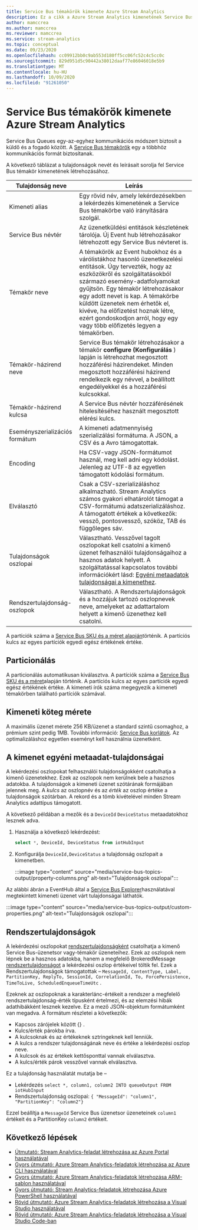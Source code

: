 ```yaml
---
title: Service Bus témakörök kimenete Azure Stream Analytics
description: Ez a cikk a Azure Stream Analytics kimenetének Service Bus témaköröket ismerteti.
author: mamccrea
ms.author: mamccrea
ms.reviewer: mamccrea
ms.service: stream-analytics
ms.topic: conceptual
ms.date: 09/23/2020
ms.openlocfilehash: cc09912bb0c9ab553d180ff5cc06fc52c4c5cc0c
ms.sourcegitcommit: 829d951d5c90442a38012daaf77e86046018e5b9
ms.translationtype: MT
ms.contentlocale: hu-HU
ms.lasthandoff: 10/09/2020
ms.locfileid: "91261050"
---
```

# <a name="service-bus-topics-output-from-azure-stream-analytics"></a>Service Bus témakörök kimenete Azure Stream Analytics

Service Bus Queues egy-az-egyhez kommunikációs módszert biztosít a küldő és a fogadó között. A [Service Bus témakörök](https://msdn.microsoft.com/library/azure/hh367516.aspx) egy a többhöz kommunikációs formát biztosítanak.

A következő táblázat a tulajdonságok nevét és leírásait sorolja fel Service Bus témakör kimenetének létrehozásához.

| Tulajdonság neve | Leírás |
| --- | --- |
| Kimeneti alias |Egy rövid név, amely lekérdezésekben a lekérdezés kimenetének a Service Bus témakörbe való irányítására szolgál. |
| Service Bus névtér |Az üzenetküldési entitások készletének tárolója. Új Event hub létrehozásakor létrehozott egy Service Bus névteret is. |
| Témakör neve |A témakörök az Event hubokhoz és a várólistákhoz hasonló üzenetkezelési entitások. Úgy tervezték, hogy az eszközökről és szolgáltatásokból származó esemény-adatfolyamokat gyűjtsön. Egy témakör létrehozásakor egy adott nevet is kap. A témakörbe küldött üzenetek nem érhetők el, kivéve, ha előfizetést hoznak létre, ezért gondoskodjon arról, hogy egy vagy több előfizetés legyen a témakörben. |
| Témakör-házirend neve |Service Bus témakör létrehozásakor a témakör **configure (Konfigurálás** ) lapján is létrehozhat megosztott hozzáférési házirendeket. Minden megosztott hozzáférési házirend rendelkezik egy névvel, a beállított engedélyekkel és a hozzáférési kulcsokkal. |
| Témakör-házirend kulcsa |A Service Bus névtér hozzáférésének hitelesítéséhez használt megosztott elérési kulcs. |
| Eseményszerializációs formátum |A kimeneti adatmennyiség szerializálási formátuma. A JSON, a CSV és a Avro támogatottak. |
| Encoding |Ha CSV-vagy JSON-formátumot használ, meg kell adni egy kódolást. Jelenleg az UTF-8 az egyetlen támogatott kódolási formátum. |
| Elválasztó |Csak a CSV-szerializáláshoz alkalmazható. Stream Analytics számos gyakori elhatárolót támogat a CSV-formátumú adatszerializáláshoz. A támogatott értékek a következők: vessző, pontosvessző, szóköz, TAB és függőleges sáv. |
| Tulajdonságok oszlopai | Választható. Vesszővel tagolt oszlopokat kell csatolni a kimenő üzenet felhasználói tulajdonságaihoz a hasznos adatok helyett. A szolgáltatással kapcsolatos további információkért lásd: [Egyéni metaadatok tulajdonságai a kimenethez](#custom-metadata-properties-for-output). |
| Rendszertulajdonság-oszlopok | Választható. A Rendszertulajdonságok és a hozzájuk tartozó oszlopnevek neve, amelyeket az adattartalom helyett a kimenő üzenethez kell csatolni. |

A partíciók száma a [Service Bus SKU és a méret alapján](../service-bus-messaging/service-bus-partitioning.md)történik. A partíciós kulcs az egyes partíciók egyedi egész értékének értéke.

## <a name="partitioning"></a>Particionálás

A particionálás automatikusan kiválasztva. A partíciók száma a [Service Bus SKU és a méret](../service-bus-messaging/service-bus-partitioning.md)alapján történik. A partíciós kulcs az egyes partíciók egyedi egész értékének értéke. A kimeneti írók száma megegyezik a kimeneti témakörben található partíciók számával.

## <a name="output-batch-size"></a>Kimeneti köteg mérete

A maximális üzenet mérete 256 KB/üzenet a standard szintű csomaghoz, a prémium szint pedig 1MB. További információ: [Service Bus korlátok](../service-bus-messaging/service-bus-quotas.md). Az optimalizáláshoz egyetlen eseményt kell használnia üzenetként.

## <a name="custom-metadata-properties-for-output"></a>A kimenet egyéni metaadat-tulajdonságai

A lekérdezési oszlopokat felhasználói tulajdonságokként csatolhatja a kimenő üzenetekhez. Ezek az oszlopok nem kerülnek bele a hasznos adatokba. A tulajdonságok a kimeneti üzenet szótárának formájában jelennek meg. A *kulcs* az oszlopnév és az *érték* az oszlop értéke a tulajdonságok szótárban. A rekord és a tömb kivételével minden Stream Analytics adattípus támogatott.

A következő példában a mezők és a `DeviceId` `DeviceStatus` metaadatokhoz lesznek adva.

1. Használja a következő lekérdezést:

   ```sql
   select *, DeviceId, DeviceStatus from iotHubInput
   ```

1. Konfigurálja `DeviceId,DeviceStatus` a tulajdonság oszlopait a kimenetben.

   :::image type="content" source="media/service-bus-topics-output/property-columns.png" alt-text="Tulajdonságok oszlopai":::

Az alábbi ábrán a EventHub által a [Service Bus Explorer](https://github.com/paolosalvatori/ServiceBusExplorer)használatával megtekintett kimeneti üzenet várt tulajdonságai láthatók.

:::image type="content" source="media/service-bus-topics-output/custom-properties.png" alt-text="Tulajdonságok oszlopai":::

## <a name="system-properties"></a>Rendszertulajdonságok

A lekérdezési oszlopokat [rendszertulajdonságként](https://docs.microsoft.com/dotnet/api/microsoft.servicebus.messaging.brokeredmessage?view=azure-dotnet#properties&preserve-view=true) csatolhatja a kimenő Service Bus-üzenetsor vagy-témakör üzeneteihez. Ezek az oszlopok nem lépnek be a hasznos adatokba, hanem a megfelelő BrokeredMessage [rendszertulajdonságot](https://docs.microsoft.com/dotnet/api/microsoft.servicebus.messaging.brokeredmessage?view=azure-dotnet#properties&preserve-view=true) a lekérdezési oszlop értékeivel töltik fel.
Ezek a Rendszertulajdonságok támogatottak – `MessageId, ContentType, Label, PartitionKey, ReplyTo, SessionId, CorrelationId, To, ForcePersistence, TimeToLive, ScheduledEnqueueTimeUtc` .

Ezeknek az oszlopoknak a karakterlánc-értékeit a rendszer a megfelelő rendszertulajdonság-érték típusként értelmezi, és az elemzési hibák adathibákként lesznek kezelve.
Ez a mező JSON-objektum formátumként van megadva. A formátum részletei a következők:

* Kapcsos zárójelek között {} .
* Kulcs/érték párokba írva.
* A kulcsoknak és az értékeknek sztringeknek kell lenniük.
* A kulcs a rendszer tulajdonságának neve és értéke a lekérdezési oszlop neve.
* A kulcsok és az értékek kettősponttal vannak elválasztva.
* A kulcs/érték párok vesszővel vannak elválasztva.

Ez a tulajdonság használatát mutatja be –

* Lekérdezés `select *, column1, column2 INTO queueOutput FROM iotHubInput`
* Rendszertulajdonság oszlopai: `{ "MessageId": "column1", "PartitionKey": "column2"}`

Ezzel beállítja a `MessageId` Service Bus üzenetsor üzeneteinek `column1` értékeit és a PartitionKey `column2` értékeit.

## <a name="next-steps"></a>Következő lépések

* [Útmutató: Stream Analytics-feladat létrehozása az Azure Portal használatával](stream-analytics-quick-create-portal.md)
* [Gyors útmutató: Azure Stream Analytics-feladatok létrehozása az Azure CLI használatával](quick-create-azure-cli.md)
* [Gyors útmutató: Azure Stream Analytics-feladatok létrehozása ARM-sablon használatával](quick-create-azure-resource-manager.md)
* [Gyors útmutató: Stream Analytics-feladatok létrehozása Azure PowerShell használatával](stream-analytics-quick-create-powershell.md)
* [Rövid útmutató: Azure Stream Analytics-feladatok létrehozása a Visual Studio használatával](stream-analytics-quick-create-vs.md)
* [Rövid útmutató: Azure Stream Analytics-feladatok létrehozása a Visual Studio Code-ban](quick-create-visual-studio-code.md)
